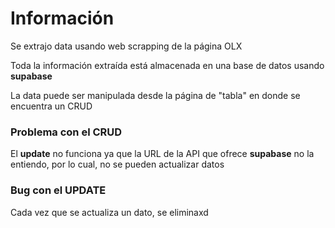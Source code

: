 # Información
Se extrajo data usando web scrapping de la página OLX

Toda la información extraída está almacenada en una base de datos usando **supabase**

La data puede ser manipulada desde la página de "tabla" en donde se encuentra un CRUD

### Problema con el CRUD
El **update** no funciona ya que la URL de la API que ofrece **supabase** no la entiendo, por lo cual, no se pueden actualizar datos

### Bug con el UPDATE
Cada vez que se actualiza un dato, se eliminaxd
